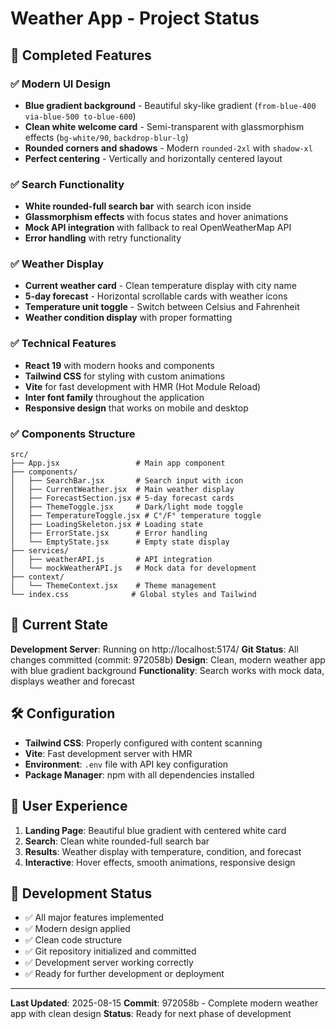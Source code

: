 # Weather App - Project Status

## 🚀 Completed Features

### ✅ Modern UI Design
- **Blue gradient background** - Beautiful sky-like gradient (`from-blue-400 via-blue-500 to-blue-600`)
- **Clean white welcome card** - Semi-transparent with glassmorphism effects (`bg-white/90`, `backdrop-blur-lg`)
- **Rounded corners and shadows** - Modern `rounded-2xl` with `shadow-xl`
- **Perfect centering** - Vertically and horizontally centered layout

### ✅ Search Functionality
- **White rounded-full search bar** with search icon inside
- **Glassmorphism effects** with focus states and hover animations
- **Mock API integration** with fallback to real OpenWeatherMap API
- **Error handling** with retry functionality

### ✅ Weather Display
- **Current weather card** - Clean temperature display with city name
- **5-day forecast** - Horizontal scrollable cards with weather icons
- **Temperature unit toggle** - Switch between Celsius and Fahrenheit
- **Weather condition display** with proper formatting

### ✅ Technical Features
- **React 19** with modern hooks and components
- **Tailwind CSS** for styling with custom animations
- **Vite** for fast development with HMR (Hot Module Reload)
- **Inter font family** throughout the application
- **Responsive design** that works on mobile and desktop

### ✅ Components Structure
```
src/
├── App.jsx                 # Main app component
├── components/
│   ├── SearchBar.jsx       # Search input with icon
│   ├── CurrentWeather.jsx  # Main weather display
│   ├── ForecastSection.jsx # 5-day forecast cards
│   ├── ThemeToggle.jsx     # Dark/light mode toggle
│   ├── TemperatureToggle.jsx # C°/F° temperature toggle
│   ├── LoadingSkeleton.jsx # Loading state
│   ├── ErrorState.jsx      # Error handling
│   └── EmptyState.jsx      # Empty state display
├── services/
│   ├── weatherAPI.js       # API integration
│   └── mockWeatherAPI.js   # Mock data for development
├── context/
│   └── ThemeContext.jsx    # Theme management
└── index.css              # Global styles and Tailwind
```

## 🌟 Current State

**Development Server**: Running on http://localhost:5174/
**Git Status**: All changes committed (commit: 972058b)
**Design**: Clean, modern weather app with blue gradient background
**Functionality**: Search works with mock data, displays weather and forecast

## 🛠️ Configuration

- **Tailwind CSS**: Properly configured with content scanning
- **Vite**: Fast development server with HMR
- **Environment**: `.env` file with API key configuration
- **Package Manager**: npm with all dependencies installed

## 📱 User Experience

1. **Landing Page**: Beautiful blue gradient with centered white card
2. **Search**: Clean white rounded-full search bar
3. **Results**: Weather display with temperature, condition, and forecast
4. **Interactive**: Hover effects, smooth animations, responsive design

## 🔧 Development Status

- ✅ All major features implemented
- ✅ Modern design applied
- ✅ Clean code structure
- ✅ Git repository initialized and committed
- ✅ Development server working correctly
- ✅ Ready for further development or deployment

---

**Last Updated**: 2025-08-15
**Commit**: 972058b - Complete modern weather app with clean design
**Status**: Ready for next phase of development